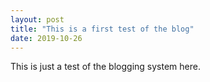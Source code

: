 ```yaml
---
layout: post
title: "This is a first test of the blog"
date: 2019-10-26
---
```


This is just a test of the blogging system here.
